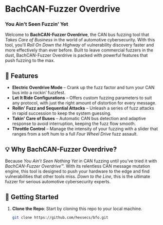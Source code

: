 # BachCAN-Fuzzer Overdrive
### You Ain’t Seen Fuzzin’ Yet

Welcome to **BachCAN-Fuzzer Overdrive**, the CAN bus fuzzing tool that *Takes Care of Business* in the world of automotive cybersecurity. With this tool, you'll *Roll On Down the Highway* of vulnerability discovery faster and more effectively than ever before. Built to leave commercial fuzzers in the dust, BachCAN-Fuzzer Overdrive is packed with powerful features that push fuzzing to the max.

## 🚀 Features
- **Electric Overdrive Mode** – Crank up the fuzz factor and turn your CAN bus into a rockin’ fuzzfest.
- **Let It Ride Configurations** – Offers custom fuzzing parameters to suit any protocol, with just the right amount of distortion for every message.
- **Rollin' Fuzz and Sequential Attacks** – Unleash a series of fuzz attacks in rapid succession to keep the system guessing.
- **Takin' Care of Buses** – Automatic CAN bus detection and adaptive response to avoid interruption, keeping the fuzz flow smooth.
- **Throttle Control** – Manage the intensity of your fuzzing with a slider that ranges from a soft hum to a full *Four Wheel Drive* fuzz assault.

## 💡 Why BachCAN-Fuzzer Overdrive?
Because *You Ain’t Seen Nothing Yet* in CAN fuzzing until you’ve tried it with *BachCAN-Fuzzer Overdrive™*. With its relentless CAN message mutation engine, this tool is designed to push your hardware to the edge and find vulnerabilities that other tools miss. *Down to the Line*, this is the ultimate fuzzer for serious automotive cybersecurity experts.

## 🎸 Getting Started
1. **Clone the Repo**: Start by cloning this repo to your local machine.
   ```bash
   git clone https://github.com/hexsecs/bfo.git
